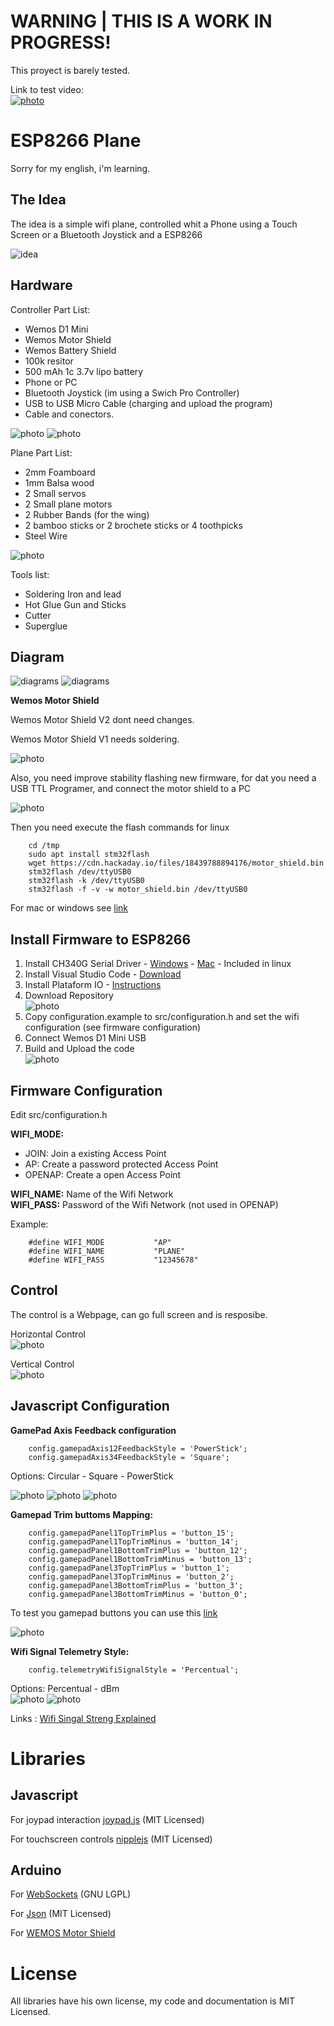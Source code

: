 # WARNING | THIS IS A WORK IN PROGRESS! 

This proyect is barely tested.

Link to test video:  
[![photo](https://img.youtube.com/vi/WjfS1mgWrTk/0.jpg)](http://www.youtube.com/watch?v=WjfS1mgWrTk)

# ESP8266 Plane

Sorry for my english, i'm learning.

## The Idea

The idea is a simple wifi plane, controlled whit a Phone using a Touch Screen or a Bluetooth Joystick and a ESP8266

![idea](doc/the_plan.png)


## Hardware

Controller Part List:

* Wemos D1 Mini
* Wemos Motor Shield
* Wemos Battery Shield
* 100k resitor
* 500 mAh 1c 3.7v lipo battery  
* Phone or PC 
* Bluetooth Joystick (im using a Swich Pro Controller)
* USB to USB Micro Cable (charging and upload the program)
* Cable and conectors.

![photo](doc/wemos_d1_mini.jpg)
![photo](doc/wemos_d1_assembled.jpg)

Plane Part List:

* 2mm Foamboard
* 1mm Balsa wood
* 2 Small servos
* 2 Small plane motors
* 2 Rubber Bands (for the wing)
* 2 bamboo sticks or 2 brochete sticks or 4 toothpicks  
* Steel Wire


![photo](doc/servo_motor.png)

Tools list:

* Soldering Iron and lead
* Hot Glue Gun and Sticks
* Cutter
* Superglue


## Diagram
![diagrams](doc/diagram_components.png)
![diagrams](doc/diagram.png)

**Wemos Motor Shield**

Wemos Motor Shield V2 dont need changes.  

Wemos Motor Shield V1 needs soldering.

![photo](doc/300px-Motorshield_600.jpg)  

Also, you need improve stability flashing new firmware, for dat you need a USB TTL Programer, and connect the motor shield to a PC

![photo](doc/wemos_motor_shield_flash.png)  

Then you need execute the flash commands for linux

        cd /tmp
        sudo apt install stm32flash
        wget https://cdn.hackaday.io/files/18439788894176/motor_shield.bin
        stm32flash /dev/ttyUSB0
        stm32flash -k /dev/ttyUSB0
        stm32flash -f -v -w motor_shield.bin /dev/ttyUSB0

For mac or windows see [link](https://www.letscontrolit.com/wiki/index.php/WemosMotorshield)


## **Install Firmware to ESP8266**

1. Install CH340G Serial Driver - [Windows](https://www.instructables.com/id/Instalar-driver-para-CH340G/) - [Mac](https://kig.re/2014/12/31/how-to-use-arduino-nano-mini-pro-with-CH340G-on-mac-osx-yosemite.html) - Included in linux
2. Install Visual Studio Code - [Download](https://code.visualstudio.com/)
3. Install Plataform IO - [Instructions](https://platformio.org/install/ide?install=vscode)
4. Download Repository  
![photo](doc/download_repo.png)
5. Copy configuration.example to src/configuration.h and set the wifi configuration (see firmware configuration)
6. Connect Wemos D1 Mini USB
7. Build and Upload the code  
![photo](doc/plataformio_build2.png)

## Firmware Configuration

Edit src/configuration.h

**WIFI_MODE:** 
* JOIN: Join a existing Access Point
* AP: Create a password protected Access Point
* OPENAP: Create a open Access Point

**WIFI_NAME:** Name of the Wifi Network  
**WIFI_PASS:** Password of the Wifi Network (not used in OPENAP)

Example:

        #define WIFI_MODE           "AP"     
        #define WIFI_NAME           "PLANE"      
        #define WIFI_PASS           "12345678"  

## Control

The control is a Webpage, can go full screen and is resposibe.

Horizontal Control  
![photo](doc/v001_control_horizontal.png) 

Vertical Control  
![photo](doc/v001_control_vertical.png)

## Javascript Configuration

**GamePad Axis Feedback configuration**

        config.gamepadAxis12FeedbackStyle = 'PowerStick';   
        config.gamepadAxis34FeedbackStyle = 'Square';           

Options: Circular - Square - PowerStick

![photo](doc/Circular.gif)
![photo](doc/Square.gif)
![photo](doc/PowerStick.gif)

**Gamepad Trim buttoms Mapping:**

        config.gamepadPanel1TopTrimPlus = 'button_15'; 
        config.gamepadPanel1TopTrimMinus = 'button_14';  
        config.gamepadPanel1BottomTrimPlus = 'button_12';  
        config.gamepadPanel1BottomTrimMinus = 'button_13'; 
        config.gamepadPanel3TopTrimPlus = 'button_1';  
        config.gamepadPanel3TopTrimMinus = 'button_2';  
        config.gamepadPanel3BottomTrimPlus = 'button_3'; 
        config.gamepadPanel3BottomTrimMinus = 'button_0'; 

To test you gamepad buttons you can use this [link](
https://gamepad-tester.com/)

![photo](doc/gamepadTester.png)

**Wifi Signal Telemetry Style:**

        config.telemetryWifiSignalStyle = 'Percentual';  

Options: Percentual - dBm   
![photo](doc/telemetry_wifi_signal_percentual.png)
![photo](doc/telemetry_wifi_signal_db.png)

Links : [Wifi Singal Streng Explained](https://eyesaas.com/wi-fi-signal-strength/#:~:text=Wireless%20signal%20strength%20is%20measured,expressed%20only%20as%20negative%20values.&text=Maximum%20signal%20strength%2C%20you%20are,be%20considered%20excellent%20signal%20strength.)


# Libraries 

## Javascript

For joypad interaction [joypad.js](https://github.com/ArunMichaelDsouza/joypad.js) (MIT Licensed)  

For touchscreen controls [nipplejs](https://yoannmoi.net/nipplejs/) (MIT Licensed)  

## Arduino

For [WebSockets](https://github.com/Links2004/arduinoWebSockets) (GNU LGPL)

For [Json](https://github.com/bblanchon/ArduinoJson) (MIT Licensed)

For [WEMOS Motor Shield](https://github.com/wemos/WEMOS_Motor_Shield_Arduino_Library/tree/master/src)

# License

All libraries have his own license, my code and documentation is MIT Licensed.

